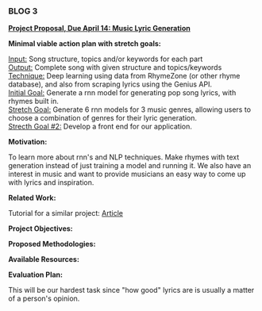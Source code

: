 ### BLOG 3 ###  

<ins>**Project Proposal, Due April 14: Music Lyric Generation**</ins>  

**Minimal viable action plan with stretch goals:**  

<ins>Input:</ins> Song structure, topics and/or keywords for each part  
<ins>Output:</ins> Complete song with given structure and topics/keywords  
<ins>Technique:</ins> Deep learning using data from RhymeZone (or other rhyme database), and also from scraping lyrics using the Genius API.  
<ins>Initial Goal:</ins> Generate a rnn model for generating pop song lyrics, with rhymes built in.  
<ins>Stretch Goal:</ins> Generate 6 rnn models for 3 music genres, allowing users to choose a combination of genres for their lyric generation.  
<ins>Strecth Goal #2:</ins> Develop a front end for our application.  

**Motivation:**  

To learn more about rnn's and NLP techniques.  Make rhymes with text generation instead of just training a model and running it.  We also have an interest in music and want to provide musicians an easy way to come up with lyrics and inspiration.  

**Related Work:**  

Tutorial for a similar project: [Article](https://towardsdatascience.com/how-to-build-and-deploy-a-lyrics-generation-model-framework-agnostic-589f3026fd53)  


**Project Objectives:**  

**Proposed Methodologies:**  

**Available Resources:**  

**Evaluation Plan:**  

This will be our hardest task since "how good" lyrics are is usually a matter of a person's opinion.


